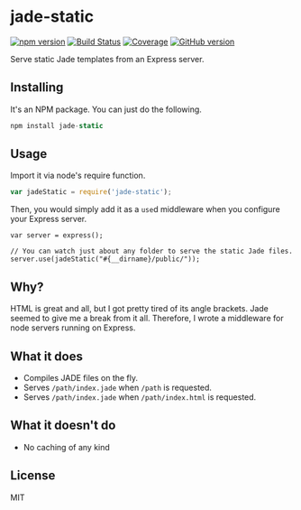 # jade-static

[![npm version](https://badge.fury.io/js/jade-static.svg)](https://badge.fury.io/js/jade-static)
[![Build Status](http://img.shields.io/travis/shovon/jade-static/master.svg)](https://travis-ci.org/shovon/jade-static)
[![Coverage](http://img.shields.io/coveralls/shovon/jade-static/master.svg)](https://coveralls.io/r/shovon/jade-static)
[![GitHub version](https://badge.fury.io/gh/shovon%2Fjade-static.svg)](https://badge.fury.io/gh/shovon%2Fjade-static)

Serve static Jade templates from an Express server.

## Installing

It's an NPM package. You can just do the following.

```js
npm install jade-static
```

## Usage

Import it via node's require function.

```js
var jadeStatic = require('jade-static');
```

Then, you would simply add it as a `use`d middleware when you configure your Express server.

```
var server = express();

// You can watch just about any folder to serve the static Jade files.
server.use(jadeStatic("#{__dirname}/public/"));
```

## Why?

HTML is great and all, but I got pretty tired of its angle brackets. Jade seemed to give me a break from it all. Therefore, I wrote a middleware for node servers running on Express.

## What it does

* Compiles JADE files on the fly.
* Serves `/path/index.jade` when `/path` is requested.
* Serves `/path/index.jade` when `/path/index.html` is requested.

## What it doesn't do

* No caching of any kind

## License

MIT
